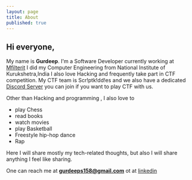 ```yaml
---
layout: page
title: About
published: true
---
```


## Hi everyone,
My name is **Gurdeep**. I'm a Software Developer currently working at [Mfilterit](https://www.mfilterit.com)
I did my Computer Engineering from National Institute of Kurukshetra,India
I also love Hacking and frequently take part in CTF competition. My CTF team is Scr!ptk!dd!es and we also have a dedicated [Discord Server](https://discord.gg/nbZJekr) you can join if you want to play CTF with us.

Other than Hacking and programming , I also love to 

* play Chess
* read books
* watch movies
* play Basketball
* Freestyle hip-hop dance
* Rap

Here I will share  mostly my tech-related thoughts, but also I will share anything I feel like sharing.

One can reach me at **gurdeeps158@gmail.com**  ot at [linkedin](https://in.linkedin.com/in/gurdeep-singh-4469a7125)
